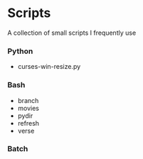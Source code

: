 # Scripts
A collection of small scripts I frequently use

### Python
- curses-win-resize.py

### Bash
- branch
- movies
- pydir
- refresh
- verse

### Batch
